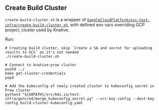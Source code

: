 ## Create Build Cluster

`create-build-cluster.sh` is a wrapper of
[`GoogleCloudPlatform/oss-test-infra/create-build-cluster.sh`](https://github.com/GoogleCloudPlatform/oss-test-infra/blob/master/prow/create-build-cluster.sh),
with defined env vars overriding GCP project, cluster used by Knative.

Run:
```
# Creating build cluster, skip `Create a SA and secret for uploading results to GCS` as it's not needed
./create-build-cluster.sh

# Connect to knative-prow cluster
pushd ../
make get-cluster-credentials
popd

# Add the kubeconfig of newly created cluster to kubeconfig secret in Prow cluster
python3 "${GOPATH}/src/k8s.io/test-infra/gencred/merge_kubeconfig_secret.py" --src-key config --dest-key config build-cluster-kubeconfig.yaml
```

